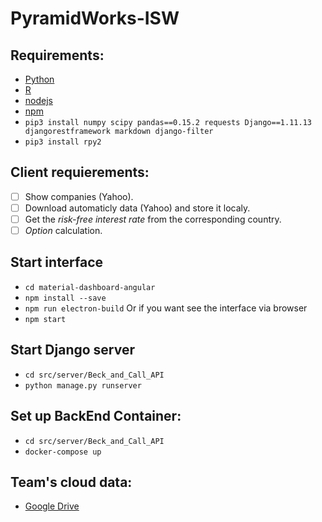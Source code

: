 # PyramidWorks-ISW

## Requirements:

* [Python](https://www.python.org/downloads/)
* [R](https://www.r-project.org/)
* [nodejs](https://nodejs.org/)
* [npm](https://www.npmjs.com/)
* `pip3 install numpy scipy pandas==0.15.2 requests Django==1.11.13 djangorestframework markdown django-filter`
* `pip3 install rpy2`

## Client requierements:

- [ ] Show companies (Yahoo).
- [ ] Download automaticly data (Yahoo) and store it localy.
- [ ] Get the _risk-free interest rate_ from the corresponding country.
- [ ] _Option_ calculation.

## Start interface
* `cd material-dashboard-angular`
* `npm install --save`
* `npm run electron-build`
Or if you want see the interface via browser
* `npm start`

## Start Django server

* `cd src/server/Beck_and_Call_API`
* `python manage.py runserver`

## Set up BackEnd Container:
* `cd src/server/Beck_and_Call_API`
* `docker-compose up`

## Team's cloud data:

* [Google Drive](https://drive.google.com/drive/folders/1ImoxDg-X9XvoDuq1IE1NtKyoGu5R1sTX)
